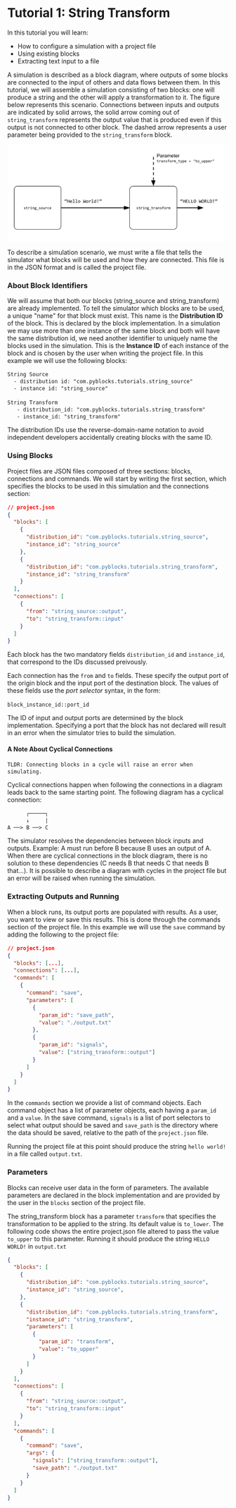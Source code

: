 # Tutorial 1: String Transform

In this tutorial you will learn:
- How to configure a simulation with a project file
- Using existing blocks
- Extracting text input to a file

A simulation is described as a block diagram, where outputs of some blocks are connected to the input of others and 
data flows between them. In this tutorial, we will assemble a simulation consisting of two blocks: one will produce 
a string and the other will apply a transformation to it. The figure below represents this scenario. Connections 
between inputs and outputs are indicated by solid arrows, the solid arrow coming out of `string_transform` represents
the output value that is produced even if this output is not connected to other block. The dashed arrow represents
a user parameter being provided to the `string_transform` block.

![Block diagram for example 1](tutorial_1_string_transform.png?raw=true)

To describe a simulation scenario, we must write a file that tells the simulator what blocks will be used and
how they are connected. This file is in the JSON format and is called the project file.

### About Block Identifiers

We will assume that both our blocks (string_source and string_transform) are already implemented. To tell the simulator
which blocks are to be used, a unique "name" for that block must exist. This name is the **Distribution ID** of the
block. This is declared by the block implementation. In a simulation we may use more than one instance of the same 
block and both will have the same distribution id, we need another identifier to uniquely name the blocks used in the
simulation. This is the **Instance ID** of each instance of the block and is chosen by the user when writing the 
project file. In this example we will use the following blocks:

```
String Source
  - distribution id: "com.pyblocks.tutorials.string_source"
  - instance id: "string_source"

String Transform
   - distribution_id: "com.pyblocks.tutorials.string_transform"
   - instance_id: "string_transform"
```

The distribution IDs use the reverse-domain-name notation to avoid independent developers accidentally creating blocks
with the same ID.

### Using Blocks

Project files are JSON files composed of three sections: blocks, connections and commands. We will start by
writing the first section, which specifies the blocks to be used in this simulation and the connections section:

```JSON
// project.json
{
  "blocks": [
    {
      "distribution_id": "com.pyblocks.tutorials.string_source",
      "instance_id": "string_source"
    },
    {
      "distribution_id": "com.pyblocks.tutorials.string_transform",
      "instance_id": "string_transform"
    }
  ],
  "connections": [
    {
      "from": "string_source::output",
      "to": "string_transform::input"
    }
  ]
}
```

Each block has the two mandatory fields `distribution_id` and `instance_id`, that correspond to the IDs discussed preivously.

Each connection has the `from` and `to` fields. These specify the output port of the origin
block and the input port of the destination block. The values of these fields use the *port selector* syntax, in the form:

`block_instance_id::port_id`

The ID of input and output ports are determined by the block implementation. Specifying a port that the block has not 
declared will result in an error when the simulator tries to build the simulation.

#### A Note About Cyclical Connections

```
TLDR: Connecting blocks in a cycle will raise an error when simulating.
```

Cyclical connections happen when following the connections in a diagram leads back to the same starting point.
The following diagram has a cyclical connection:

```
      ┌─────┐
      ↓     |
A ──> B ──> C
```

The simulator resolves the dependencies between block inputs and outputs. Example: A must run before B because B uses 
an output of A. When there are cyclical connections in the block diagram, there is no solution to these dependencies 
(C needs B that needs C that needs B that...). It is possible to describe a diagram with cycles in the project file
but an error will be raised when running the simulation.

### Extracting Outputs and Running

When a block runs, its output ports are populated with results. As a user, you want to view or save this results.
This is done through the commands section of the project file. In this example we will use the `save` command by adding 
the following to the project file:

```JSON
// project.json
{
  "blocks": [...],
  "connections": [...],
  "commands": [
    {
      "command": "save",
      "parameters": [
        {
          "param_id": "save_path",
          "value": "./output.txt"
        },
        {
          "param_id": "signals",
          "value": ["string_transform::output"]
        }
      ]
    }
  ]
}
```

In the `commands` section we provide a list of command objects. Each command object
has a list of parameter objects, each having a `param_id` and a `value`. In the save
command, `signals` is a list of port selectors to select what output should be saved
and `save_path` is the directory where the data should be saved, relative to the 
path of the `project.json` file.

Running the project file at this point should produce the string `hello world!` in a 
file called `output.txt`.

### Parameters

Blocks can receive user data in the form of parameters. The available parameters are declared in the block
implementation and are provided by the user in the `blocks` section of the project file.

The string_transform block has a parameter `transform` that specifies the transformation to be applied to the
string. Its default value is `to_lower`. The following code shows the entire project.json file altered to pass
the value `to_upper` to this parameter. Running it should produce the string `HELLO WORLD!` in `output.txt`

```JSON
{
  "blocks": [
    {
      "distribution_id": "com.pyblocks.tutorials.string_source",
      "instance_id": "string_source",
    },
    {
      "distribution_id": "com.pyblocks.tutorials.string_transform",
      "instance_id": "string_transform",
      "parameters": [
        {
          "param_id": "transform",
          "value": "to_upper"
        }
      ]
    }
  ],
  "connections": [
    {
      "from": "string_source::output",
      "to": "string_transform::input"
    }
  ],
  "commands": [
    {
      "command": "save",
      "args": {
        "signals": ["string_transform::output"],
        "save_path": "./output.txt"
      }
    }
  ]
}
```
